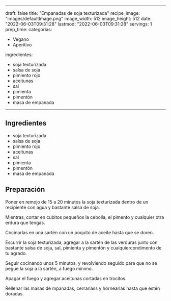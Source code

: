 
---
draft: false
title: "Empanadas de soja texturizada"
recipe_image: "images/defaultImage.png"
image_width: 512
image_height: 512
date: "2022-06-03T09:31:28"
lastmod: "2022-06-03T09:31:28"
servings: 1
prep_time: 
categorias:
  - Vegano
  - Aperitivo

ingredientes:
  - soja texturizada
  - salsa de soja
  - pimiento rojo
  - aceitunas
  - sal
  - pimienta
  - pimentón
  - masa de empanada
---

## Ingredientes
- soja texturizada
- salsa de soja
- pimiento rojo
- aceitunas
- sal
- pimienta
- pimentón
- masa de empanada

## Preparación
Poner en remojo de 15 a 20 minutos la soja texturizada dentro de un recipiente con agua y bastante salsa de soja.

Mientras, cortar en cubitos pequeños la cebolla, el pimento y cualquier otra erdura que tengas.

Cocinarlas en una sartén con un poquito de aceite hasta que se doren.

Escurrir la soja texturizada, agregar a la sartén de las verduras junto con bastante salsa de soja, sal, pimienta y pimentón y cualquiercondimento de tu agrado.

Seguir cocinando unos 5 minutos, y revolviendo seguido para que no se pegue la soja a la sartén, a fuego mínimo.

Apagar el fuego y agregar aceitunas cortadas en trocitos.

Rellenar las masas de mpanadas, cerrarlass y hornearlas hasta que estén doradas.


